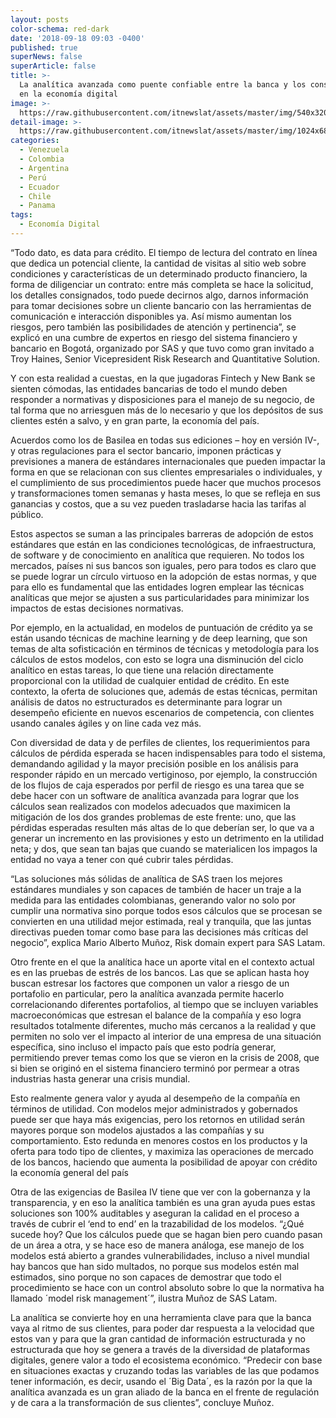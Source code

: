 ```yaml
---
layout: posts
color-schema: red-dark
date: '2018-09-18 09:03 -0400'
published: true
superNews: false
superArticle: false
title: >-
  La analítica avanzada como puente confiable entre la banca y los consumidores
  en la economía digital
image: >-
  https://raw.githubusercontent.com/itnewslat/assets/master/img/540x320/Analitica-p.jpg
detail-image: >-
  https://raw.githubusercontent.com/itnewslat/assets/master/img/1024x680/Analitica-g.jpg
categories:
  - Venezuela
  - Colombia
  - Argentina
  - Perú
  - Ecuador
  - Chile
  - Panama
tags:
  - Economía Digital
---
```

“Todo dato, es data para crédito. El tiempo de lectura del contrato en línea que dedica un potencial cliente, la cantidad de visitas al sitio web sobre condiciones y características de un determinado producto financiero, la forma de diligenciar un contrato: entre más completa se hace la solicitud, los detalles consignados, todo puede decirnos algo, darnos información para tomar decisiones sobre un cliente bancario con las herramientas de comunicación e interacción disponibles ya. Así mismo aumentan los riesgos, pero también las posibilidades de atención y pertinencia”, se explicó en una cumbre de expertos en riesgo del sistema financiero y bancario en Bogotá, organizado por SAS y que tuvo como gran invitado a Troy Haines, Senior Vicepresident Risk Research and Quantitative Solution. 

Y con esta realidad a cuestas, en la que jugadoras Fintech y New Bank se sienten cómodas, las entidades bancarias de todo el mundo deben responder a normativas y disposiciones para el manejo de su negocio, de tal forma que no arriesguen más de lo necesario y que los depósitos de sus clientes estén a salvo, y en gran parte, la economía del país. 

Acuerdos como los de Basilea en todas sus ediciones – hoy en versión IV-, y otras regulaciones para el sector bancario, imponen prácticas y previsiones a manera de estándares internacionales que pueden impactar la forma en que se relacionan con sus clientes empresariales o individuales, y el cumplimiento de sus procedimientos puede hacer que muchos procesos y transformaciones tomen semanas y hasta meses, lo que se refleja en sus ganancias y costos, que a su vez pueden trasladarse hacia las tarifas al público.
 
Estos aspectos se suman a las principales barreras de adopción de estos estándares que están en las condiciones tecnológicas, de infraestructura, de software y de conocimiento en analítica que requieren. No todos los mercados, países ni sus bancos son iguales, pero para todos es claro que se puede lograr un círculo virtuoso en la adopción de estas normas, y que para ello es fundamental que las entidades logren emplear las técnicas analíticas que mejor se ajusten a sus particularidades para minimizar los impactos de estas decisiones normativas. 

Por ejemplo, en la actualidad, en modelos de puntuación de crédito ya se están usando técnicas de machine learning y de deep learning, que son temas de alta sofisticación en términos de técnicas y metodología para los cálculos de estos modelos, con esto se logra una disminución del ciclo analítico en estas tareas, lo que tiene una relación directamente proporcional con la utilidad de cualquier entidad de crédito. En este contexto, la oferta de soluciones que, además de estas técnicas, permitan análisis de datos no estructurados es determinante para lograr un desempeño eficiente en nuevos escenarios de competencia, con clientes usando canales ágiles y on line cada vez más.
 
Con diversidad de data y de perfiles de clientes, los requerimientos para cálculos de pérdida esperada se hacen indispensables para todo el sistema, demandando agilidad y la mayor precisión posible en los análisis para responder rápido en un mercado vertiginoso, por ejemplo, la construcción de los flujos de caja esperados por perfil de riesgo es una tarea que se debe hacer con un software de analítica avanzada para lograr que los cálculos sean realizados con modelos adecuados que maximicen la mitigación de los dos grandes problemas de este frente: uno, que las pérdidas esperadas resulten más altas de lo que deberían ser, lo que va a generar un incremento en las provisiones y esto un detrimento en la utilidad neta; y dos, que sean tan bajas que cuando se materialicen los impagos la entidad no vaya a tener con qué cubrir tales pérdidas.

“Las soluciones más sólidas de analítica de SAS traen los mejores estándares mundiales y son capaces de también de hacer un traje a la medida para las entidades colombianas, generando valor no solo por cumplir una normativa sino porque todos esos cálculos que se procesan se convierten en una utilidad mejor estimada, real y tranquila, que las juntas directivas pueden tomar como base para las decisiones más críticas del negocio”, explica Mario Alberto Muñoz, Risk domain expert para SAS Latam.

Otro frente en el que la analítica hace un aporte vital en el contexto actual es en las pruebas de estrés de los bancos. Las que se aplican hasta hoy buscan estresar los factores que componen un valor a riesgo de un portafolio en particular, pero la analítica avanzada permite hacerlo correlacionando diferentes portafolios, al tiempo que se incluyen variables macroeconómicas que estresan el balance de la compañía y eso logra resultados totalmente diferentes, mucho más cercanos a la realidad y que permiten no solo ver el impacto al interior de una empresa de una situación específica, sino incluso el impacto país que esto podría generar, permitiendo prever temas como los que se vieron en la crisis de 2008, que si bien se originó en el sistema financiero terminó por permear a otras industrias hasta generar una crisis mundial. 
 
Esto realmente genera valor y ayuda al desempeño de la compañía en términos de utilidad. Con modelos mejor administrados y gobernados puede ser que haya más exigencias, pero los retornos en utilidad serán mayores porque son modelos ajustados a las compañías y su comportamiento. Esto redunda en menores costos en los productos y la oferta para todo tipo de clientes, y maximiza las operaciones de mercado de los bancos, haciendo que aumenta la posibilidad de apoyar con crédito la economía general del país
 
Otra de las exigencias de Basilea IV tiene que ver con la gobernanza y la transparencia, y en eso la analítica también es una gran ayuda pues estas soluciones son 100% auditables y aseguran la calidad en el proceso a través de cubrir el ‘end to end’ en la trazabilidad de los modelos. “¿Qué sucede hoy? Que los cálculos puede que se hagan bien pero cuando pasan de un área a otra, y se hace eso de manera análoga, ese manejo de los modelos está abierto a grandes vulnerabilidades, incluso a nivel mundial hay bancos que han sido multados, no porque sus modelos estén mal estimados, sino porque no son capaces de demostrar que todo el procedimiento se hace con un control absoluto sobre lo que la normativa ha llamado ´model risk management´”, ilustra Muñoz de SAS Latam.
 
La analítica se convierte hoy en una herramienta clave para que la banca vaya al ritmo de sus clientes, para poder dar respuesta a la velocidad que estos van y para que la gran cantidad de información estructurada y no estructurada que hoy se genera a través de la diversidad de plataformas digitales, genere valor a todo el ecosistema económico. “Predecir con base en situaciones exactas y cruzando todas las variables de las que podamos tener información, es decir, usando el ´Big Data´, es la razón por la que la analítica avanzada es un gran aliado de la banca en el frente de regulación y de cara a la transformación de sus clientes”, concluye Muñoz.

